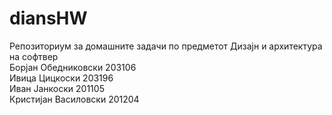 # diansHW
Репозиториум за домашните задачи по предметот Дизајн и архитектура на софтвер\
Борјан Обедниковски 203106\
Ивица Цицкоски 203196\
Иван Јанкоски 201105\
Кристијан Василовски 201204
